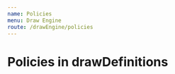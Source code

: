 ```yaml
---
name: Policies
menu: Draw Engine
route: /drawEngine/policies
---
```


# Policies in drawDefinitions
